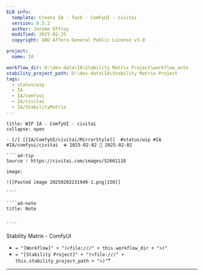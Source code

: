 ```yaml
---
ELN info:
  template: Create IA - Task - ComFyUI - civitai
  version: 0.3.2
  author: Jerome Offroy
  modified: 2025-02-25
  copyright: GNU Affero General Public License v3.0

project:
  name: IA

workflow_dir: D:\dev-data\IA\Stability Matrix Project\workflow_auto
stability_project_path: D:\dev-data\IA\Stability Matrix Project
tags:
  - status/wip
  - IA
  - IA/comfyui
  - IA/civitai
  - IA/StabilityMatrix
---
```



``````ad-example
title: WIP IA - ComfyUI - civitai
collapse: open

- [/] [[IA/ComfyUI/civitai/MirrorStyle]]  #status/wip #IA #IA/comfyui/civitai  ➕ 2025-02-02 🛫 2025-02-02

````ad-tip
Source : https://civitai.com/images/52661118

image:

![[Pasted image 20250202231949-1.png|150]]

````

````ad-note
title: Note


````

``````


Stability Matrix - ComfyUI
- `= "[Workflow]" + "(<file:///" + this.workflow_dir + ">)"`
- `= "[Stability Project]" + "(<file:///" + this.stability_project_path + ">)"`*

---


